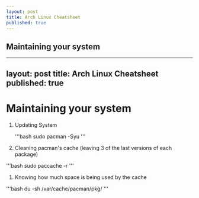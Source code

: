 ```yaml
---
layout: post
title: Arch Linux Cheatsheet
published: true
---
```


## Maintaining your system

---
layout: post
title: Arch Linux Cheatsheet
published: true
---

# Maintaining your system

1. Updating System

	'''bash
  sudo pacman -Syu
  '''
    
1. Cleaning pacman's cache (leaving 3 of the last versions of each package)

  '''bash
  	sudo paccache -r
  '''
  
1. Knowing how much space is being used by the cache

  '''bash
  du -sh /var/cache/pacman/pkg/
  '''
